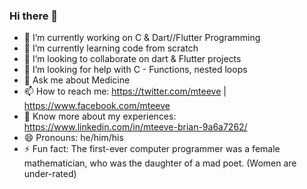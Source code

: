 ### Hi there 👋
- 🔭 I’m currently working on C & Dart//Flutter Programming 
- 🌱 I’m currently learning code from scratch 
- 👯 I’m looking to collaborate on dart & Flutter projects
- 🤔 I’m looking for help with C - Functions, nested loops
- 💬 Ask me about Medicine
- 📫 How to reach me:  https://twitter.com/mteeve |  https://www.facebook.com/mteeve 
- 📄 Know more about my experiences:  https://www.linkedin.com/in/mteeve-brian-9a6a7262/ 
- 😄 Pronouns: he/him/his
- ⚡ Fun fact: The first-ever computer programmer was a female mathematician‍, who was the daughter of a mad poet. (Women are under-rated)
